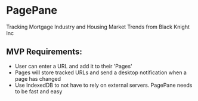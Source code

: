 # PagePane
Tracking Mortgage Industry and Housing Market Trends from Black Knight Inc

## MVP Requirements:

* User can enter a URL and add it to their 'Pages'
* Pages will store tracked URLs and send a desktop notification when a page has changed
* Use IndexedDB to not have to rely on external servers. PagePane needs to be fast and easy
